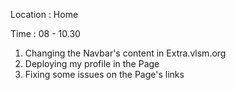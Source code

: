 Location : Home

Time : 08 - 10.30


1. Changing the Navbar's content in Extra.vlsm.org
2. Deploying my profile in the Page
3. Fixing some issues on the Page's links
